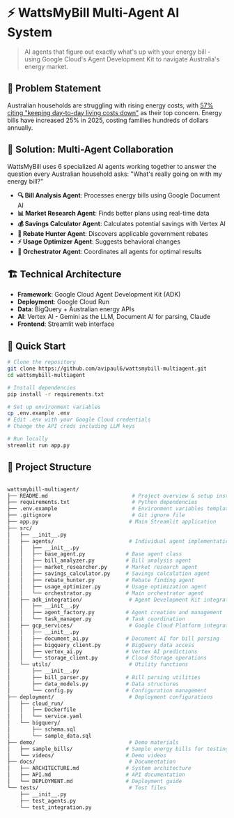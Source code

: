 # ⚡ WattsMyBill Multi-Agent AI System

> AI agents that figure out exactly what's up with your energy bill - using Google Cloud's Agent Development Kit to navigate Australia's energy market.

## 🎯 Problem Statement
Australian households are struggling with rising energy costs, with [57% citing "keeping day-to-day living costs down"](https://www.roymorgan.com/findings/9797-most-important-issues-facing-australia-january-2025) as their top concern. Energy bills have increased 25% in 2025, costing families hundreds of dollars annually. 

## 🤖 Solution: Multi-Agent Collaboration
WattsMyBill uses 6 specialized AI agents working together to answer the question every Australian household asks: "What's really going on with my energy bill?"

- **🔍 Bill Analysis Agent**: Processes energy bills using Google Document AI
- **📊 Market Research Agent**: Finds better plans using real-time data
- **💰 Savings Calculator Agent**: Calculates potential savings with Vertex AI
- **🎯 Rebate Hunter Agent**: Discovers applicable government rebates
- **⚡ Usage Optimizer Agent**: Suggests behavioral changes
- **🎯 Orchestrator Agent**: Coordinates all agents for optimal results

## 🏗️ Technical Architecture
- **Framework**: Google Cloud Agent Development Kit (ADK)
- **Deployment**: Google Cloud Run
- **Data**: BigQuery + Australian energy APIs
- **AI**: Vertex AI - Gemini as the LLM, Document AI for parsing, Claude 
- **Frontend**: Streamlit web interface

## 🚀 Quick Start
```bash
# Clone the repository
git clone https://github.com/avipaul6/wattsmybill-multiagent.git
cd wattsmybill-multiagent

# Install dependencies
pip install -r requirements.txt

# Set up environment variables
cp .env.example .env
# Edit .env with your Google Cloud credentials
# Change the API creds including LLM keys 

# Run locally
streamlit run app.py
```

## 🚀 Project Structure
```bash

wattsmybill-multiagent/
├── README.md                           # Project overview & setup instructions
├── requirements.txt                    # Python dependencies
├── .env.example                        # Environment variables template
├── .gitignore                          # Git ignore file
├── app.py                             # Main Streamlit application
├── src/
│   ├── __init__.py
│   ├── agents/                        # Individual agent implementations
│   │   ├── __init__.py
│   │   ├── base_agent.py             # Base agent class
│   │   ├── bill_analyzer.py          # Bill analysis agent
│   │   ├── market_researcher.py      # Market research agent
│   │   ├── savings_calculator.py     # Savings calculation agent
│   │   ├── rebate_hunter.py          # Rebate finding agent
│   │   ├── usage_optimizer.py        # Usage optimization agent
│   │   └── orchestrator.py           # Main orchestrator agent
│   ├── adk_integration/               # Agent Development Kit integration
│   │   ├── __init__.py
│   │   ├── agent_factory.py          # Agent creation and management
│   │   └── task_manager.py           # Task coordination
│   ├── gcp_services/                  # Google Cloud Platform integrations
│   │   ├── __init__.py
│   │   ├── document_ai.py            # Document AI for bill parsing
│   │   ├── bigquery_client.py        # BigQuery data access
│   │   ├── vertex_ai.py              # Vertex AI predictions
│   │   └── storage_client.py         # Cloud Storage operations
│   └── utils/                         # Utility functions
│       ├── __init__.py
│       ├── bill_parser.py            # Bill parsing utilities
│       ├── data_models.py            # Data structures
│       └── config.py                 # Configuration management
├── deployment/                        # Deployment configurations
│   ├── cloud_run/
│   │   ├── Dockerfile
│   │   └── service.yaml
│   └── bigquery/
│       ├── schema.sql
│       └── sample_data.sql
├── demo/                              # Demo materials
│   ├── sample_bills/                 # Sample energy bills for testing
│   └── videos/                       # Demo videos
├── docs/                              # Documentation
│   ├── ARCHITECTURE.md               # System architecture
│   ├── API.md                        # API documentation
│   └── DEPLOYMENT.md                 # Deployment guide
└── tests/                             # Test files
    ├── __init__.py
    ├── test_agents.py
    └── test_integration.py

```
